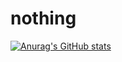 # nothing

[![Anurag's GitHub stats](https://github-readme-stats.vercel.app/api?username=hung-phenikaaX)](https://github.com/hung-phenikaaX/github-readme-stats)

